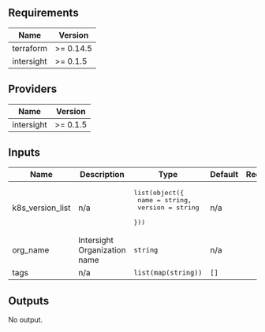 

<!-- BEGINNING OF PRE-COMMIT-TERRAFORM DOCS HOOK -->
## Requirements

| Name | Version |
|------|---------|
| terraform | >= 0.14.5 |
| intersight | >= 0.1.5 |

## Providers

| Name | Version |
|------|---------|
| intersight | >= 0.1.5 |

## Inputs

| Name | Description | Type | Default | Required |
|------|-------------|------|---------|:--------:|
| k8s\_version\_list | n/a | <pre>list(object({<br>    name    = string,<br>    version = string<br>  }))</pre> | n/a | yes |
| org\_name | Intersight Organization name | `string` | n/a | yes |
| tags | n/a | `list(map(string))` | `[]` | no |

## Outputs

No output.

<!-- END OF PRE-COMMIT-TERRAFORM DOCS HOOK -->